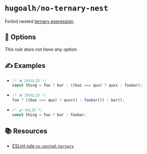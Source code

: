 # `hugoalh/no-ternary-nest`

Forbid nested [ternary expression][ecmascript-ternary].

## 🔧 Options

*This rule does not have any option.*

## ✍️ Examples

- ```ts
  /* ❌ INVALID */
  const thing = foo ? bar : ((baz === qux) ? quxx : foobar);
  ```
- ```ts
  /* ❌ INVALID */
  foo ? ((baz === qux) ? quxx() : foobar()) : bar();
  ```
- ```ts
  /* ✔️ VALID */
  const thing = foo ? bar : foobar;
  ```

## 📚 Resources

- [ESLint rule `no-nested-ternary`](https://eslint.org/docs/latest/rules/no-nested-ternary)

[ecmascript-ternary]: https://developer.mozilla.org/en-US/docs/Web/JavaScript/Reference/Operators/Conditional_operator

